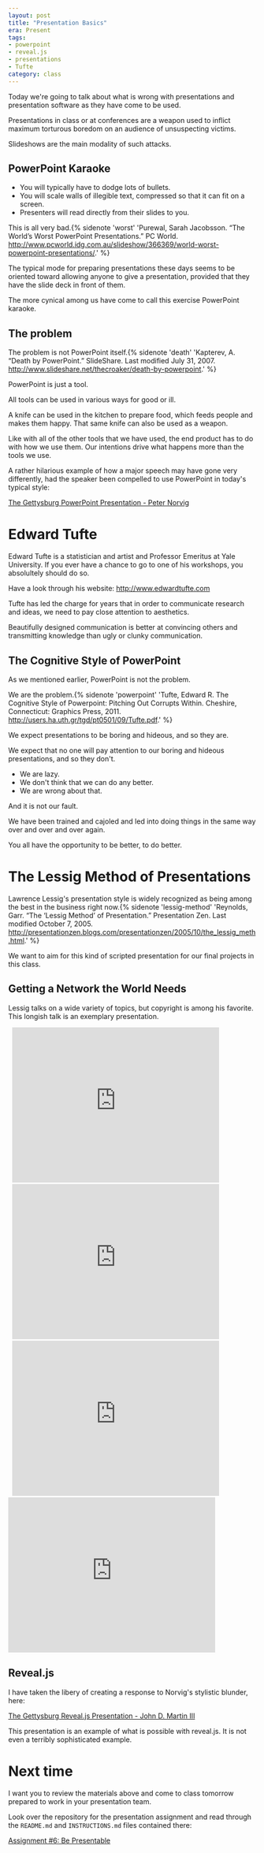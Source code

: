 ```yaml
---
layout: post
title: "Presentation Basics"
era: Present
tags: 
- powerpoint
- reveal.js
- presentations
- Tufte
category: class
---
```


Today we're going to talk about what is wrong with presentations and presentation software as they have come to be used.
<excerpt/>

Presentations in class or at conferences are a weapon used to inflict maximum torturous boredom on an audience of unsuspecting victims. 

Slideshows are the main modality of such attacks. 

## PowerPoint Karaoke

*	You will typically have to dodge lots of bullets.
*	You will scale walls of illegible text, compressed so that it can fit on a screen. 
*	Presenters will read directly from their slides to you. 

This is all very bad.{% sidenote 'worst' 'Purewal, Sarah Jacobsson. “The World’s Worst PowerPoint Presentations.” PC World. http://www.pcworld.idg.com.au/slideshow/366369/world-worst-powerpoint-presentations/.' %} 

The typical mode for preparing presentations these days seems to be oriented toward allowing anyone to give a presentation, provided that they have the slide deck in front of them. 

The more cynical among us have come to call this exercise PowerPoint karaoke. 

## The problem

The problem is not PowerPoint itself.{% sidenote 'death' 'Kapterev, A. “Death by PowerPoint.” SlideShare. Last modified July 31, 2007. http://www.slideshare.net/thecroaker/death-by-powerpoint.' %} 

PowerPoint is just a tool. 

All tools can be used in various ways for good or ill. 

A knife can be used in the kitchen to prepare food, which feeds people and makes them happy. 
That same knife can also be used as a weapon. 

Like with all of the other tools that we have used, the end product has to do with how we use them. 
Our intentions drive what happens more than the tools we use. 

A rather hilarious example of how a major speech may have gone very differently, had the speaker been compelled to use PowerPoint in today's typical style: 

[The Gettysburg PowerPoint Presentation - Peter Norvig](http://www.norvig.com/Gettysburg/index.htm) 

# Edward Tufte

Edward Tufte is a statistician and artist and Professor Emeritus at Yale University. 
If you ever have a chance to go to one of his workshops, you absolultely should do so. 

Have a look through his website: http://www.edwardtufte.com

Tufte has led the charge for years that in order to communicate research and ideas, we need to pay close attention to aesthetics. 

Beautifully designed communication is better at convincing others and transmitting knowledge than ugly or clunky communication. 

## The Cognitive Style of PowerPoint

As we mentioned earlier, PowerPoint is not the problem. 

We are the problem.{% sidenote 'powerpoint' 'Tufte, Edward R. The Cognitive Style of Powerpoint: Pitching Out Corrupts Within. Cheshire, Connecticut: Graphics Press, 2011. http://users.ha.uth.gr/tgd/pt0501/09/Tufte.pdf.' %} 

We expect presentations to be boring and hideous, and so they are. 

We expect that no one will pay attention to our boring and hideous presentations, and so they don't. 

*	We are lazy. 
*	We don't think that we can do any better. 
*	We are wrong about that. 

And it is not our fault. 

We have been trained and cajoled and led into doing things in the same way over and over and over again. 

You all have the opportunity to be better, to do better. 

# The Lessig Method of Presentations

Lawrence Lessig's presentation style is widely recognized as being among the best in the business right now.{% sidenote 'lessig-method' 'Reynolds, Garr. “The ‘Lessig Method’ of Presentation.” Presentation Zen. Last modified October 7, 2005. http://presentationzen.blogs.com/presentationzen/2005/10/the_lessig_meth.html.' %} 

We want to aim for this kind of scripted presentation for our final projects in this class. 

## Getting a Network the World Needs

Lessig talks on a wide variety of topics, but copyright is among his favorite. 
This longish talk is an exemplary presentation. 

<div class="video-container">
  <iframe width="420" height="315" src="https://www.youtube.com/embed/Qk_5UccWm3o" frameborder="0" allowfullscreen></iframe>
</div>
<div class="video-container">
  <iframe width="420" height="315" src="https://www.youtube.com/embed/piLXKUE_Bzo" frameborder="0" allowfullscreen></iframe>
</div>
<div class="video-container">
  <iframe width="420" height="315" src="https://www.youtube.com/embed/ajv0Lxaqoys" frameborder="0" allowfullscreen></iframe>
</div>
<div class="video-container">
<iframe width="420" height="315" src="https://www.youtube.com/embed/xSbWG2LFrOk" frameborder="0" allowfullscreen></iframe>
</div>

## Reveal.js

I have taken the libery of creating a response to Norvig's stylistic blunder, here:

[The Gettysburg Reveal.js Presentation - John D. Martin III](http://johndmart.in/inls161-revealjs-template/#/)

This presentation is an example of what is possible with reveal.js. 
It is not even a terribly sophisticated example. 

# Next time

I want you to review the materials above and come to class tomorrow prepared to work in your presentation team. 

Look over the repository for the presentation assignment and read through the `README.md` and `INSTRUCTIONS.md` files contained there:

[Assignment \#6: Be Presentable](https://github.com/jdmar3/task-6-be-presentable)
